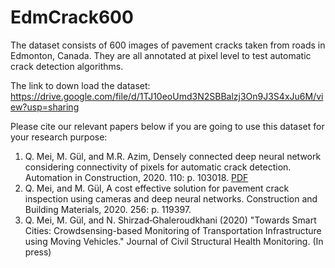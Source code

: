 # EdmCrack600
The dataset consists of 600 images of pavement cracks taken from roads in Edmonton, Canada. They are all annotated at pixel level to test automatic crack detection algorithms.

The link to down load the dataset: https://drive.google.com/file/d/1TJ10eoUmd3N2SBBalzj3On9J3S4xJu6M/view?usp=sharing

Please cite our relevant papers below if you are going to use this dataset for your research purpose:
1. Q. Mei, M. Gül, and M.R. Azim, Densely connected deep neural network considering connectivity of pixels for automatic crack detection. Automation in Construction, 2020. 110: p. 103018. [PDF](https://www.researchgate.net/profile/Qipei_Mei/publication/337603969_Densely_connected_deep_neural_network_considering_connectivity_of_pixels_for_automatic_crack_detection/links/5de29b1992851c836457cb1d/Densely-connected-deep-neural-network-considering-connectivity-of-pixels-for-automatic-crack-detection.pdf?_sg%5B0%5D=s9dQ2zUWC51c4MuQdu4XYDU-x6EeaqVIu9q8GHphgLizWNfmUb2lG_RyTKvvp7aIOxLwAvb2QywTEhiND6q5vQ.RwLZhpN4TyKZ0pH3uKnVoJC4zqlbZ0DeZ1JchJT58aGtqn2VNQOmTuWCtwrchiA4GnDKqy73ie9aiJUss2vhkw&_sg%5B1%5D=msXkh9yLzaSAVdAA9tt1t0YyJB9QQ1uMgH4IfwXBwHqNYfIq0RaLcm75sxyoSGS1jHtnvYF70WIv3Xbg9ngfYsUCYhKoNm0Tv2QsNiXU0n5x.RwLZhpN4TyKZ0pH3uKnVoJC4zqlbZ0DeZ1JchJT58aGtqn2VNQOmTuWCtwrchiA4GnDKqy73ie9aiJUss2vhkw&_iepl=)
2. Q. Mei, and M. Gül, A cost effective solution for pavement crack inspection using cameras and deep neural networks. Construction and Building Materials, 2020. 256: p. 119397.
3. Q. Mei, M. Gül, and N. Shirzad‐Ghaleroudkhani (2020) "Towards Smart Cities: Crowdsensing-based Monitoring of Transportation Infrastructure using Moving Vehicles." Journal of Civil Structural Health Monitoring. (In press)


